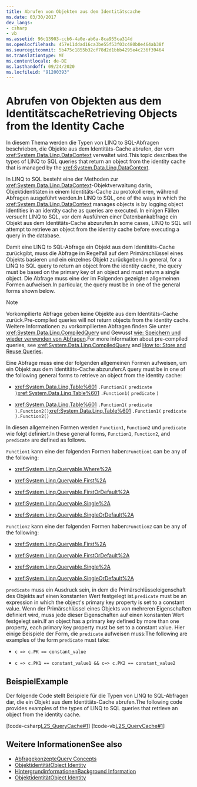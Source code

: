 ```yaml
---
title: Abrufen von Objekten aus dem Identitätscache
ms.date: 03/30/2017
dev_langs:
- csharp
- vb
ms.assetid: 96c13903-ccb6-4a0e-ab6a-8ca955ca314d
ms.openlocfilehash: 457e11ddad16ca3be55f53f03c480b0e464ab38f
ms.sourcegitcommit: 5b475c1855b32cf78d2d1bbb4295e4c236f39464
ms.translationtype: MT
ms.contentlocale: de-DE
ms.lasthandoff: 09/24/2020
ms.locfileid: "91200393"
---
```

# <a name="retrieving-objects-from-the-identity-cache"></a><span data-ttu-id="34700-102">Abrufen von Objekten aus dem Identitätscache</span><span class="sxs-lookup"><span data-stu-id="34700-102">Retrieving Objects from the Identity Cache</span></span>

<span data-ttu-id="34700-103">In diesem Thema werden die Typen von LINQ to SQL-Abfragen beschrieben, die Objekte aus dem Identitäts-Cache abrufen, der vom <xref:System.Data.Linq.DataContext> verwaltet wird.</span><span class="sxs-lookup"><span data-stu-id="34700-103">This topic describes the types of LINQ to SQL queries that return an object from the identity cache that is managed by the <xref:System.Data.Linq.DataContext>.</span></span>  
  
 <span data-ttu-id="34700-104">In LINQ to SQL besteht eine der Methoden zur <xref:System.Data.Linq.DataContext>-Objektverwaltung darin, Objektidentitäten in einem Identitäts-Cache zu protokollieren, während Abfragen ausgeführt werden.</span><span class="sxs-lookup"><span data-stu-id="34700-104">In LINQ to SQL, one of the ways in which the <xref:System.Data.Linq.DataContext> manages objects is by logging object identities in an identity cache as queries are executed.</span></span> <span data-ttu-id="34700-105">In einigen Fällen versucht LINQ to SQL, vor dem Ausführen einer Datenbankabfrage ein Objekt aus dem Identitäts-Cache abzurufen.</span><span class="sxs-lookup"><span data-stu-id="34700-105">In some cases, LINQ to SQL will attempt to retrieve an object from the identity cache before executing a query in the database.</span></span>  
  
 <span data-ttu-id="34700-106">Damit eine LINQ to SQL-Abfrage ein Objekt aus dem Identitäts-Cache zurückgibt, muss die Abfrage im Regelfall auf dem Primärschlüssel eines Objekts basieren und ein einzelnes Objekt zurückgeben.</span><span class="sxs-lookup"><span data-stu-id="34700-106">In general, for a LINQ to SQL query to return an object from the identity cache, the query must be based on the primary key of an object and must return a single object.</span></span> <span data-ttu-id="34700-107">Die Abfrage muss eine der im Folgenden gezeigten allgemeinen Formen aufweisen.</span><span class="sxs-lookup"><span data-stu-id="34700-107">In particular, the query must be in one of the general forms shown below.</span></span>  
  
> [!NOTE]
> <span data-ttu-id="34700-108">Vorkompilierte Abfrage geben keine Objekte aus dem Identitäts-Cache zurück.</span><span class="sxs-lookup"><span data-stu-id="34700-108">Pre-compiled queries will not return objects from the identity cache.</span></span> <span data-ttu-id="34700-109">Weitere Informationen zu vorkompilierten Abfragen finden Sie unter <xref:System.Data.Linq.CompiledQuery> und Gewusst [wie: Speichern und wieder verwenden von Abfragen](how-to-store-and-reuse-queries.md).</span><span class="sxs-lookup"><span data-stu-id="34700-109">For more information about pre-compiled queries, see <xref:System.Data.Linq.CompiledQuery> and [How to: Store and Reuse Queries](how-to-store-and-reuse-queries.md).</span></span>  
  
 <span data-ttu-id="34700-110">Eine Abfrage muss eine der folgenden allgemeinen Formen aufweisen, um ein Objekt aus dem Identitäts-Cache abzurufen:</span><span class="sxs-lookup"><span data-stu-id="34700-110">A query must be in one of the following general forms to retrieve an object from the identity cache:</span></span>  
  
- <span data-ttu-id="34700-111"><xref:System.Data.Linq.Table%601> `.Function1(` `predicate` `)`</span><span class="sxs-lookup"><span data-stu-id="34700-111"><xref:System.Data.Linq.Table%601> `.Function1(` `predicate` `)`</span></span>  
  
- <span data-ttu-id="34700-112"><xref:System.Data.Linq.Table%601> `.Function1(` `predicate` `).Function2()`</span><span class="sxs-lookup"><span data-stu-id="34700-112"><xref:System.Data.Linq.Table%601> `.Function1(` `predicate` `).Function2()`</span></span>  
  
 <span data-ttu-id="34700-113">In diesen allgemeinen Formen werden `Function1`, `Function2` und `predicate` wie folgt definiert.</span><span class="sxs-lookup"><span data-stu-id="34700-113">In these general forms, `Function1`, `Function2`, and `predicate` are defined as follows.</span></span>  
  
 <span data-ttu-id="34700-114">`Function1` kann eine der folgenden Formen haben:</span><span class="sxs-lookup"><span data-stu-id="34700-114">`Function1` can be any of the following:</span></span>  
  
- <xref:System.Linq.Queryable.Where%2A>  
  
- <xref:System.Linq.Queryable.First%2A>  
  
- <xref:System.Linq.Queryable.FirstOrDefault%2A>  
  
- <xref:System.Linq.Queryable.Single%2A>  
  
- <xref:System.Linq.Queryable.SingleOrDefault%2A>  
  
 <span data-ttu-id="34700-115">`Function2` kann eine der folgenden Formen haben:</span><span class="sxs-lookup"><span data-stu-id="34700-115">`Function2` can be any of the following:</span></span>  
  
- <xref:System.Linq.Queryable.First%2A>  
  
- <xref:System.Linq.Queryable.FirstOrDefault%2A>  
  
- <xref:System.Linq.Queryable.Single%2A>  
  
- <xref:System.Linq.Queryable.SingleOrDefault%2A>  
  
 <span data-ttu-id="34700-116">`predicate` muss ein Ausdruck sein, in dem die Primärschlüsseleigenschaft des Objekts auf einen konstanten Wert festgelegt ist.</span><span class="sxs-lookup"><span data-stu-id="34700-116">`predicate` must be an expression in which the object's primary key property is set to a constant value.</span></span> <span data-ttu-id="34700-117">Wenn der Primärschlüssel eines Objekts von mehreren Eigenschaften definiert wird, muss jede dieser Eigenschaften auf einen konstanten Wert festgelegt sein.</span><span class="sxs-lookup"><span data-stu-id="34700-117">If an object has a primary key defined by more than one property, each primary key property must be set to a constant value.</span></span> <span data-ttu-id="34700-118">Hier einige Beispiele der Form, die `predicate` aufweisen muss:</span><span class="sxs-lookup"><span data-stu-id="34700-118">The following are examples of the form `predicate` must take:</span></span>  
  
- `c => c.PK == constant_value`  
  
- `c => c.PK1 == constant_value1 && c=> c.PK2 == constant_value2`  
  
## <a name="example"></a><span data-ttu-id="34700-119">Beispiel</span><span class="sxs-lookup"><span data-stu-id="34700-119">Example</span></span>  

 <span data-ttu-id="34700-120">Der folgende Code stellt Beispiele für die Typen von LINQ to SQL-Abfragen dar, die ein Objekt aus dem Identitäts-Cache abrufen.</span><span class="sxs-lookup"><span data-stu-id="34700-120">The following code provides examples of the types of LINQ to SQL queries that retrieve an object from the identity cache.</span></span>  
  
 [!code-csharp[L2S_QueryCache#1](../../../../../../samples/snippets/csharp/VS_Snippets_Data/l2s_querycache/cs/program.cs#1)]
 [!code-vb[L2S_QueryCache#1](../../../../../../samples/snippets/visualbasic/VS_Snippets_Data/l2s_querycache/vb/module1.vb#1)]  
  
## <a name="see-also"></a><span data-ttu-id="34700-121">Weitere Informationen</span><span class="sxs-lookup"><span data-stu-id="34700-121">See also</span></span>

- [<span data-ttu-id="34700-122">Abfragekonzepte</span><span class="sxs-lookup"><span data-stu-id="34700-122">Query Concepts</span></span>](query-concepts.md)
- [<span data-ttu-id="34700-123">Objektidentität</span><span class="sxs-lookup"><span data-stu-id="34700-123">Object Identity</span></span>](object-identity.md)
- [<span data-ttu-id="34700-124">Hintergrundinformationen</span><span class="sxs-lookup"><span data-stu-id="34700-124">Background Information</span></span>](background-information.md)
- [<span data-ttu-id="34700-125">Objektidentität</span><span class="sxs-lookup"><span data-stu-id="34700-125">Object Identity</span></span>](object-identity.md)
